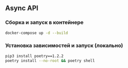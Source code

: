 ## Async API

###  Сборка и запуск в контейнере
```bash
docker-compose up -d --build
```

###  Установка зависимостей и запуск (локально)
```bash
pip3 install poetry==1.2.2
poetry install --no-root && poetry shell
```
